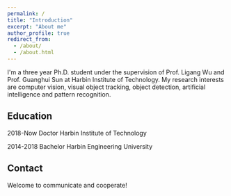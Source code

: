 ```yaml
---
permalink: /
title: "Introduction"
excerpt: "About me"
author_profile: true
redirect_from: 
  - /about/
  - /about.html
---
```


I'm a three year Ph.D. student under the supervision of Prof. Ligang Wu and Prof. Guanghui Sun at Harbin Institute of Technology.
My research interests are computer vision, visual object tracking, object detection, artificial intelligence and pattern recognition. 

Education
------
  2018-Now    Doctor      Harbin Institute of Technology
  
  2014-2018   Bachelor    Harbin Engineering University

Contact
------
Welcome to communicate and cooperate!
